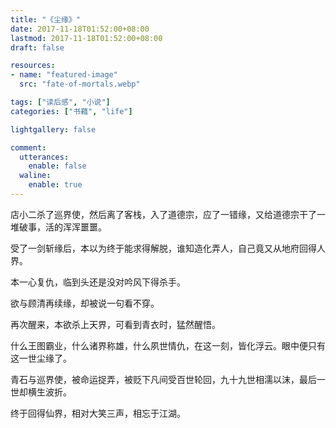 ```yaml
---
title: "《尘缘》"
date: 2017-11-18T01:52:00+08:00
lastmod: 2017-11-18T01:52:00+08:00
draft: false

resources:
- name: "featured-image"
  src: "fate-of-mortals.webp"

tags: ["读后感", "小说"]
categories: ["书藉", "life"]

lightgallery: false

comment:
  utterances:
    enable: false
  waline:
    enable: true
---
```




店小二杀了巡界使，然后离了客栈，入了道德宗，应了一错缘，又给道德宗干了一堆破事，活的浑浑噩噩。

受了一剑斩缘后，本以为终于能求得解脱，谁知造化弄人，自己竟又从地府回得人界。

本一心复仇，临到头还是没对吟风下得杀手。

欲与顾清再续缘，却被说一句看不穿。

再次醒来，本欲杀上天界，可看到青衣时，猛然醒悟。

什么王图霸业，什么诸界称雄，什么夙世情仇，在这一刻，皆化浮云。眼中便只有这一世尘缘了。

青石与巡界使，被命运捉弄，被贬下凡间受百世轮回，九十九世相濡以沫，最后一世却横生波折。

终于回得仙界，相对大笑三声，相忘于江湖。


